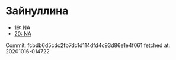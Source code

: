 # Зайнуллина
- [19: NA](19.md)
- [20: NA](20.md)

Commit: fcbdb6d5cdc2fb7dc1d114dfd4c93d86e1e4f061
 fetched at: 20201016-014722
